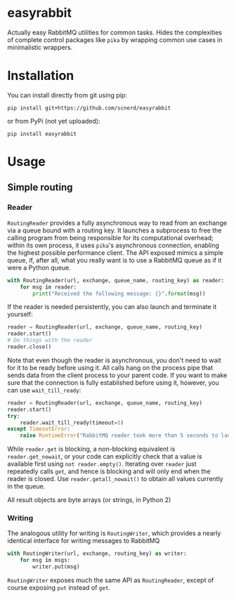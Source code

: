 # easyrabbit

Actually easy RabbitMQ utilities for common tasks. Hides the complexities of complete control packages like `pika` by wrapping common use cases in minimalistic wrappers.

# Installation

You can install directly from git using pip:

    pip install git+https://github.com/scnerd/easyrabbit
    
or from PyPi (not yet uploaded):

    pip install easyrabbit
    
# Usage

## Simple routing

### Reader

`RoutingReader` provides a fully asynchronous way to read from an exchange via a queue bound with a routing key. It launches a subprocess to free the calling program from being responsible for its computational overhead; within its own process, it uses `pika`'s asynchronous connection, enabling the highest possible performance client. The API exposed mimics a simple queue, if, after all, what you really want is to use a RabbitMQ queue as if it were a Python queue.

```python
with RoutingReader(url, exchange, queue_name, routing_key) as reader:
    for msg in reader:
        print("Received the following message: {}".format(msg))
```

If the reader is needed persistently, you can also launch and terminate it yourself:

```python
reader = RoutingReader(url, exchange, queue_name, routing_key)
reader.start()
# Do things with the reader
reader.close()
```

Note that even though the reader is asynchronous, you don't need to wait for it to be ready before using it. All calls hang on the process pipe that sends data from the client process to your parent code. If you want to make sure that the connection is fully established before using it, however, you can use `wait_till_ready`:

```python
reader = RoutingReader(url, exchange, queue_name, routing_key)
reader.start()
try:
    reader.wait_till_ready(timeout=5)
except TimeoutError:
    raise RuntimeError("RabbitMQ reader took more than 5 seconds to launch")
```

While `reader.get` is blocking, a non-blocking equivalent is `reader.get_nowait`, or your code can explicitly check that a value is available first using `not reader.empty()`. Iterating over `reader` just repeatedly calls `get`, and hence is blocking and will only end when the reader is closed. Use `reader.getall_nowait()` to obtain all values currently in the queue.

All result objects are byte arrays (or strings, in Python 2)

### Writing

The analogous utility for writing is `RoutingWriter`, which provides a nearly identical interface for writing messages to RabbitMQ

```python
with RoutingWriter(url, exchange, routing_key) as writer:
    for msg in msgs:
        writer.put(msg)
```

`RoutingWriter` exposes much the same API as `RoutingReader`, except of course exposing `put` instead of `get`.